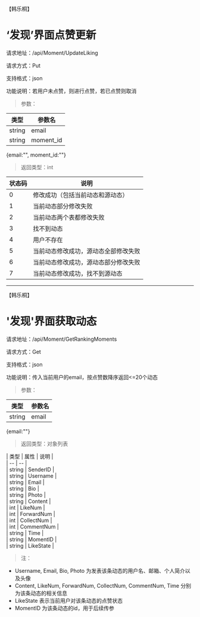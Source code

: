 【韩乐桐】
# ‘发现’界面点赞更新 #
请求地址：/api/Moment/UpdateLiking   

请求方式：Put  
   
支持格式：json   
  
功能说明：若用户未点赞，则进行点赞，若已点赞则取消
    


> 参数：   

| 类型 | 参数名 |  
| --- | --- |   
| string | email |   
| string | moment_id |  

{email:"", moment_id:""}


> 返回类型：int  

| 状态码 | 说明 |  
| -- | -- |  
| 0 | 修改成功（包括当前动态和源动态） |  
| 1 | 当前动态部分修改失败 |  
| 2 | 当前动态两个表都修改失败 |  
| 3 | 找不到动态 |  
| 4 | 用户不存在 |  
| 5 | 当前动态修改成功，源动态全部修改失败 |  
| 6 | 当前动态修改成功，源动态部分修改失败 |  
| 7 | 当前动态修改成功，找不到源动态 |   



-----------



【韩乐桐】
# '发现'界面获取动态 #
请求地址：/api/Moment/GetRankingMoments  
  
请求方式：Get
    
支持格式：json  
  
功能说明：传入当前用户的email，按点赞数降序返回<=20个动态    


> 参数：  

| 类型 | 参数名 |  
| --- | --- |   
| string | email |   

{email:""}   


> 返回类型：对象列表  

| 类型 | 属性 | 说明 |    
| -- | -- |  
| string | SenderID |  
| string | Username |  
| string | Email |  
| string | Bio |  
| string | Photo |  
| string | Content |  
| int | LikeNum |  
| int | ForwardNum |  
| int | CollectNum |  
| int | CommentNum |  
| string | Time |     
| string | MomentID |  
| string | LikeState |  



>注：
>
- Username, Email, Bio, Photo 为发表该条动态的用户名、邮箱、个人简介以及头像
- Content, LikeNum, ForwardNum, CollectNum, CommentNum, Time 分别为该条动态的相关信息
- LikeState 表示当前用户对该条动态的点赞状态
- MomentID 为该条动态的id，用于后续传参
  
                       
